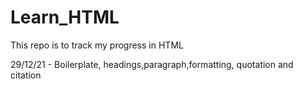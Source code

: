 # Learn_HTML

This repo is to track my progress in HTML

29/12/21 - Boilerplate, headings,paragraph,formatting, quotation and citation
